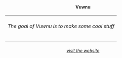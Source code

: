 <h4 align="center">Vuwnu</h4>
<table align="center">
  <tr>
    <td align="center"><h6 align="center">The goal of Vuwnu is to make some cool stuff</h6></td>
  </tr>
</table>
<h6 align="center"><a href="https://vuwnu.com">visit the website</a></h6>
